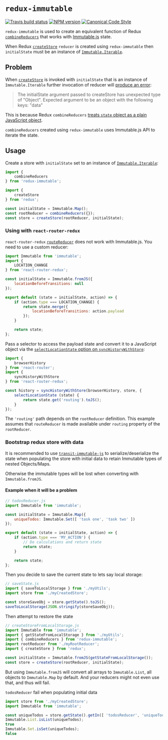 # `redux-immutable`

[![Travis build status](http://img.shields.io/travis/gajus/redux-immutable/master.svg?style=flat-square)](https://travis-ci.org/gajus/redux-immutable)
[![NPM version](http://img.shields.io/npm/v/redux-immutable.svg?style=flat-square)](https://www.npmjs.org/package/redux-immutable)
[![Canonical Code Style](https://img.shields.io/badge/code%20style-canonical-blue.svg?style=flat-square)](https://github.com/gajus/canonical)

`redux-immutable` is used to create an equivalent function of Redux [`combineReducers`](http://rackt.org/redux/docs/api/combineReducers.html) that works with [Immutable.js](https://facebook.github.io/immutable-js/) state.

When Redux [`createStore`](https://github.com/rackt/redux/blob/master/docs/api/createStore.md) `reducer` is created using `redux-immutable` then `initialState` must be an instance of [`Immutable.Iterable`](https://facebook.github.io/immutable-js/docs/#/Iterable).

## Problem

When [`createStore`](https://github.com/rackt/redux/blob/master/docs/api/createStore.md) is invoked with `initialState` that is an instance of `Immutable.Iterable` further invocation of reducer will [produce an error](https://github.com/rackt/redux/blob/v3.0.6/src/combineReducers.js#L31-L38):

> The initialState argument passed to createStore has unexpected type of "Object".
> Expected argument to be an object with the following keys: "data"

This is because Redux `combineReducers` [treats `state` object as a plain JavaScript object](https://github.com/rackt/redux/blob/v3.0.6/src/combineReducers.js#L120-L129).

`combineReducers` created using `redux-immutable` uses Immutable.js API to iterate the state.

## Usage

Create a store with `initialState` set to an instance of [`Immutable.Iterable`](https://facebook.github.io/immutable-js/docs/#/Iterable):

```js
import {
    combineReducers
} from 'redux-immutable';

import {
    createStore
} from 'redux';

const initialState = Immutable.Map();
const rootReducer = combineReducers({});
const store = createStore(rootReducer, initialState);
```

### Using with `react-router-redux`

`react-router-redux` [`routeReducer`](https://github.com/reactjs/react-router-redux/tree/v4.0.2#routerreducer) does not work with Immutable.js. You need to use a custom reducer:

```js
import Immutable from 'immutable';
import {
    LOCATION_CHANGE
} from 'react-router-redux';

const initialState = Immutable.fromJS({
    locationBeforeTransitions: null
});

export default (state = initialState, action) => {
    if (action.type === LOCATION_CHANGE) {
        return state.merge({
            locationBeforeTransitions: action.payload
        });
    }

    return state;
};
```

Pass a selector to access the payload state and convert it to a JavaScript object via the [`selectLocationState` option on `syncHistoryWithStore`](https://github.com/reactjs/react-router-redux/tree/v4.0.2#history--synchistorywithstorehistory-store-options):

```js
import {
    browserHistory
} from 'react-router';
import {
    syncHistoryWithStore
} from 'react-router-redux';

const history = syncHistoryWithStore(browserHistory, store, {
    selectLocationState (state) {
        return state.get('routing').toJS();
    }
});
```

The `'routing'` path depends on the `rootReducer` definition. This example assumes that `routeReducer` is made available under `routing` property of the `rootReducer`.

### Bootstrap redux store with data
It is recommended to use [`transit-immutable-js`](https://www.npmjs.com/package/transit-immutable-js) to serialize/deserialize the state when populating the store with initial data to retain Immutable types of nested Objects/Maps.

Otherwise the immutable types will be lost when converting with `Immutable.fromJS`.

#### Example when it will be a problem
```js
// todosReducer.js
import Immutable from 'immutable';

const initialState = Immutable.Map({
    uniqueTodos: Immutable.Set([ 'task one', 'task two' ])
});

export default (state = initialState, action) => {
    if (action.type === 'MY_ACTION') {
        // Do calculations and return state
        return state;
    }

    return state;
};


```

Then you decide to save the current state to lets say local storage:
```js
// saveState.js
import { saveToLocalStorage } from './myUtils';
import store from './myCreatedStore';

const storeSaveObj = store.getState().toJS();
saveToLocalStorage(JSON.stringify(storeSaveObj));
```

Then attempt to restore the state

```js
// createStoreFromLocalStorage.js
import Immutable from 'immutable';
import { getStateFromLocalStorage } from './myUtils';
import { combineReducers } from 'redux-immutable';
import rootReducer from './myRootReducer';
import { createStore } from 'redux';

const initialState = Immutable.fromJS(getStateFromLocalStorage());
const store = createStore(rootReducer, initialState);

```

But using `Immutable.fromJS` will convert all arrays to `Immutable.List`, all objects to `Immutable.Map` by default. And your reducers might not even use that, and thus will fail.

`todosReducer` fail when populating initial data
```js
import store from './myCreatedStore';
import Immutable from 'immutable';

const uniqueTodos = store.getState().getIn([ 'todosReducer', 'uniqueTodos' ]);
Immutable.List.isList(uniqueTodos);
true
Immutable.Set.isSet(uniqueTodos);
false

```
